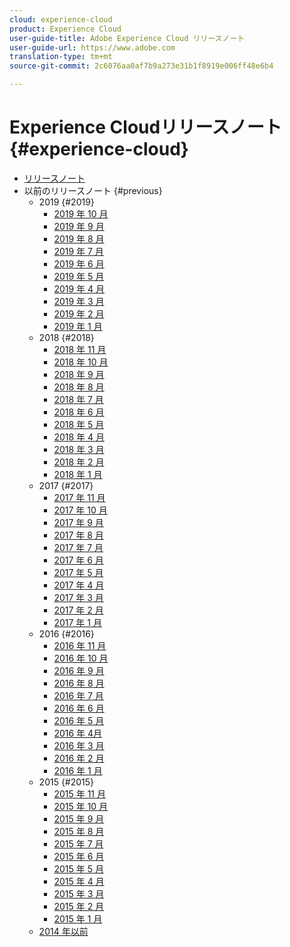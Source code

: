 ```yaml
---
cloud: experience-cloud
product: Experience Cloud
user-guide-title: Adobe Experience Cloud リリースノート
user-guide-url: https://www.adobe.com
translation-type: tm+mt
source-git-commit: 2c6076aa0af7b9a273e31b1f8919e006ff48e6b4

---
```



# Experience Cloudリリースノート {#experience-cloud}

+ [リリースノート](current.md)
+ 以前のリリースノート {#previous}
   + 2019 {#2019}
      + [2019 年 10 月](c-legacy-releases/2019/10102019.md)
      + [2019 年 9 月](c-legacy-releases/2019/09122019.md)
      + [2019 年 8 月](c-legacy-releases/2019/08082019.md)
      + [2019 年 7 月](c-legacy-releases/2019/07182019.md)
      + [2019 年 6 月](c-legacy-releases/2019/06132019.md)
      + [2019 年 5 月](c-legacy-releases/2019/05092019.md)
      + [2019 年 4 月](c-legacy-releases/2019/04112019.md)
      + [2019 年 3 月](c-legacy-releases/2019/03072019.md)
      + [2019 年 2 月](c-legacy-releases/2019/02072019.md)
      + [2019 年 1 月](c-legacy-releases/2019/01172019.md)
   + 2018 {#2018}
      + [2018 年 11 月](c-legacy-releases/2018/11012018.md)
      + [2018 年 10 月](c-legacy-releases/2018/10112018.md)
      + [2018 年 9 月](c-legacy-releases/2018/09132018.md)
      + [2018 年 8 月](c-legacy-releases/2018/08092018.md)
      + [2018 年 7 月](c-legacy-releases/2018/07192018.md)
      + [2018 年 6 月](c-legacy-releases/2018/06142018.md)
      + [2018 年 5 月](c-legacy-releases/2018/05102018.md)
      + [2018 年 4 月](c-legacy-releases/2018/04122018.md)
      + [2018 年 3 月](c-legacy-releases/2018/03082018.md)
      + [2018 年 2 月](c-legacy-releases/2018/02082018.md)
      + [2018 年 1 月](c-legacy-releases/2018/01182018.md)
   + 2017 {#2017}
      + [2017 年 11 月](c-legacy-releases/2017/11092017.md)
      + [2017 年 10 月](c-legacy-releases/2017/10262017.md)
      + [2017 年 9 月](c-legacy-releases/2017/09212017.md)
      + [2017 年 8 月](c-legacy-releases/2017/08172017.md)
      + [2017 年 7 月](c-legacy-releases/2017/07202017.md)
      + [2017 年 6 月](c-legacy-releases/2017/06082017.md)
      + [2017 年 5 月](c-legacy-releases/2017/05182017.md)
      + [2017 年 4 月](c-legacy-releases/2017/04202017.md)
      + [2017 年 3 月](c-legacy-releases/2017/03092017.md)
      + [2017 年 2 月](c-legacy-releases/2017/02162017.md)
      + [2017 年 1 月](c-legacy-releases/2017/01192017.md)
   + 2016 {#2016}
      + [2016 年 11 月](c-legacy-releases/2016/11102016.md)
      + [2016 年 10 月](c-legacy-releases/2016/10202016.md)
      + [2016 年 9 月](c-legacy-releases/2016/09152016.md)
      + [2016 年 8 月](c-legacy-releases/2016/08182016.md)
      + [2016 年 7 月](c-legacy-releases/2016/07212016.md)
      + [2016 年 6 月](c-legacy-releases/2016/06162016.md)
      + [2016 年 5 月](c-legacy-releases/2016/05192016.md)
      + [2016 年 4月](c-legacy-releases/2016/04212016.md)
      + [2016 年 3 月](c-legacy-releases/2016/03172016.md)
      + [2016 年 2 月](c-legacy-releases/2016/02182016.md)
      + [2016 年 1 月](c-legacy-releases/2016/01212016.md)
   + 2015 {#2015}
      + [2015 年 11 月](c-legacy-releases/2015/11052015.md)
      + [2015 年 10 月](c-legacy-releases/2015/10152015.md)
      + [2015 年 9 月](c-legacy-releases/2015/09172015.md)
      + [2015 年 8 月](c-legacy-releases/2015/08202015.md)
      + [2015 年 7 月](c-legacy-releases/2015/07162015.md)
      + [2015 年 6 月](c-legacy-releases/2015/06182015.md)
      + [2015 年 5 月](c-legacy-releases/2015/05212015.md)
      + [2015 年 4 月](c-legacy-releases/2015/04162015.md)
      + [2015 年 3 月](c-legacy-releases/2015/03192015.md)
      + [2015 年 2 月](c-legacy-releases/2015/02192015.md)
      + [2015 年 1 月](c-legacy-releases/2015/01152015.md)
   + [2014 年以前](c-legacy-releases/2014-earlier.md)
